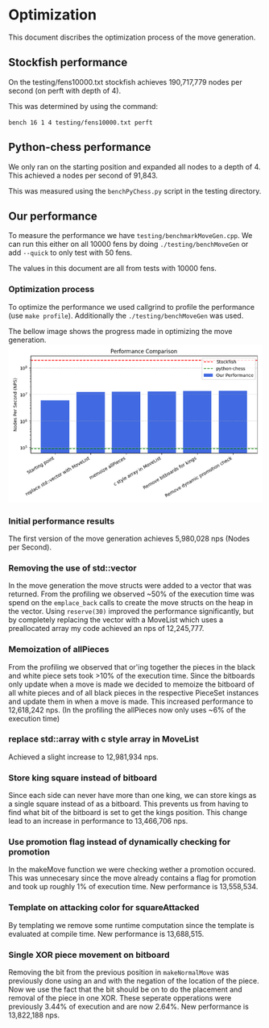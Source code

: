 # Optimization

This document discribes the optimization process of the move generation.

## Stockfish performance

On the testing/fens10000.txt stockfish achieves 190,717,779 nodes per second (on perft with depth of 4).

This was determined by using the command:

`bench 16 1 4 testing/fens10000.txt perft`

## Python-chess performance

We only ran on the starting position and expanded all nodes to a depth of 4.
This achieved a nodes per second of 91,843.

This was measured using the `benchPyChess.py` script in the testing directory.

## Our performance

To measure the performance we have `testing/benchmarkMoveGen.cpp`.
We can run this either on all 10000 fens by doing `./testing/benchMoveGen` or add `--quick` to only test with 50 fens.

The values in this document are all from tests with 10000 fens.

### Optimization process

To optimize the performance we used callgrind to profile the performance (use `make profile`). Additionally the `./testing/benchMoveGen` was used.

The bellow image shows the progress made in optimizing the move generation.
![image](performanceProgress.png)

### Initial performance results

The first version of the move generation achieves 5,980,028 nps (Nodes per Second).

### Removing the use of std::vector

In the move generation the move structs were added to a vector that was returned. From the profiling we observed ~50% of the execution time was spend on the `emplace_back` calls to create the move structs on the heap in the vector.
Using `reserve(30)` improved the performance significantly, but by completely replacing the vector with a MoveList which uses a preallocated array my code achieved an nps of 12,245,777.

### Memoization of allPieces

From the profiling we observed that or'ing together the pieces in the black and white piece sets took >10% of the execution time. Since the bitboards only update when a move is made we decided to memoize the bitboard of all white pieces and of all black pieces in the respective PieceSet instances and update them in when a move is made.
This increased performance to 12,618,242 nps. (In the profiling the allPieces now only uses ~6% of the execution time)

### replace std::array with c style array in MoveList
Achieved a slight increase to 12,981,934 nps.

### Store king square instead of bitboard
Since each side can never have more than one king, we can store kings as a single square instead of as a bitboard. This prevents us from having to find what bit of the bitboard is set to get the kings position. This change lead to an increase in performance to
13,466,706 nps.

### Use promotion flag instead of dynamically checking for promotion
In the makeMove function we were checking wether a promotion occured. This was unnecesary since the move already contains a flag for promotion and took up roughly 1% of execution time.
New performance is 13,558,534.

### Template on attacking color for squareAttacked
By templating we remove some runtime computation since the template is evaluated at compile time.
New performance is 13,688,515.

### Single XOR piece movement on bitboard
Removing the bit from the previous position in `makeNormalMove` was previously done using an and with the negation of the location of the piece. Now we use the fact that the bit should be on to do the placement and removal of the piece in one XOR.
These seperate opperations were previously 3.44% of execution and are now 2.64%.
New performance is 13,822,188 nps.


